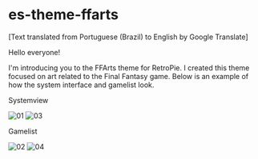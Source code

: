 # es-theme-ffarts

[Text translated from Portuguese (Brazil) to English by Google Translate]


Hello everyone!

I'm introducing you to the FFArts theme for RetroPie. I created this theme focused on art related to the Final Fantasy game. Below is an example of how the system interface and gamelist look.

Systemview

![01](https://github.com/user-attachments/assets/74c70363-e524-4930-afa6-dcf16bce69ad)
![03](https://github.com/user-attachments/assets/ac1777cb-1e0f-4855-9744-2fd11910fdbf)

Gamelist

![02](https://github.com/user-attachments/assets/ede2d526-91d7-4c78-9a75-1de9656cbefb)
![04](https://github.com/user-attachments/assets/723c6113-eba9-43a8-9b3d-7419c846582e)
